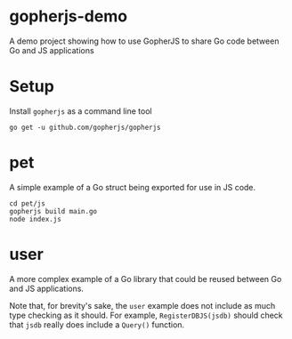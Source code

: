 # gopherjs-demo
A demo project showing how to use GopherJS to share Go code between Go and JS applications

# Setup

Install `gopherjs` as a command line tool

`go get -u github.com/gopherjs/gopherjs`

# pet
A simple example of a Go struct being exported for use in JS code.

```
cd pet/js
gopherjs build main.go
node index.js
```

# user
A more complex example of a Go library that could be reused between Go and JS applications.

Note that, for brevity's sake, the `user` example does not include as much type checking as it should.
For example, `RegisterDBJS(jsdb)` should check that `jsdb` really does include a `Query()` function.